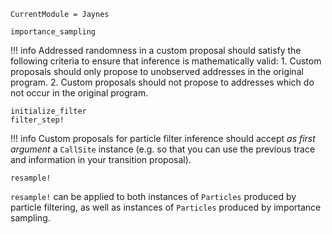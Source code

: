 ```@meta
CurrentModule = Jaynes
```

```@docs
importance_sampling
```

!!! info
    Addressed randomness in a custom proposal should satisfy the following criteria to ensure that inference is mathematically valid:
    1. Custom proposals should only propose to unobserved addresses in the original program.
    2. Custom proposals should not propose to addresses which do not occur in the original program.

```@docs
initialize_filter
filter_step!
```

!!! info
    Custom proposals for particle filter inference should accept _as first argument_ a `CallSite` instance (e.g. so that you can use the previous trace and information in your transition proposal).

```@docs
resample!
```

`resample!` can be applied to both instances of `Particles` produced by particle filtering, as well as instances of `Particles` produced by importance sampling.
